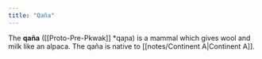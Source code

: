 ```yaml
---
title: "Qaña"
---
```


The **qaña** ([[Proto-Pre-Pkwak]] \*qaɲa) is a mammal which gives wool and milk like an alpaca. The qaña is native to [[notes/Continent A|Continent A]].
